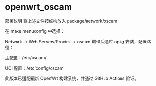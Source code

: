 # openwrt_oscam


部署说明
将上述文件按结构放入 package/network/oscam

在 make menuconfig 中选择：


Network → Web Servers/Proxies → oscam
编译后通过 opkg 安装，配置路径：

主配置：/etc/oscam/

UCI 配置：/etc/config/oscam

此版本已适配最新 OpenWrt 构建系统，并通过 GitHub Actions 验证。
